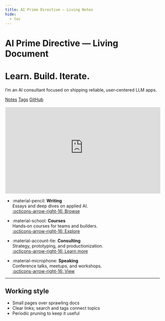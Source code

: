 ```yaml
---
title: AI Prime Directive — Living Notes
hide:
  - toc
---
```


# AI Prime Directive — Living Document

<div class="hero">
  <h1>Learn. Build. Iterate.</h1>
  <p>I’m an AI consultant focused on shipping reliable, user‑centered LLM apps.</p>
  <p class="cta">
    <a class="md-button md-button--primary" href="notes.md">Notes</a>
    <a class="md-button" href="tags.md">Tags</a>
    <a class="md-button" href="https://github.com/ozgurgulerx/ai-prime-directive">GitHub</a>
  </p>
</div>

<div class="subscribe-embed" style="margin-top: 1rem;">
  <iframe src="https://generativefrontier.substack.com/embed" style="width:100%; height:280px; border:1px solid #EEE; background:white;" frameborder="0" scrolling="no"></iframe>
</div>

<div class="grid cards home-cards" markdown>

- :material-pencil: **Writing**  
  Essays and deep dives on applied AI.  
  [:octicons-arrow-right-16: Browse](writing/index.md)

- :material-school: **Courses**  
  Hands‑on courses for teams and builders.  
  [:octicons-arrow-right-16: Explore](courses/index.md)

- :material-account-tie: **Consulting**  
  Strategy, prototyping, and productionization.  
  [:octicons-arrow-right-16: Learn more](consulting/index.md)

- :material-microphone: **Speaking**  
  Conference talks, meetups, and workshops.  
  [:octicons-arrow-right-16: View](speaking/index.md)

</div>

---

## Working style

- Small pages over sprawling docs
- Clear links; search and tags connect topics
- Periodic pruning to keep it useful
